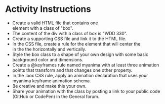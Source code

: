 # Activity Instructions

- Create a valid HTML file that contains one <div> element with a class of "box".
- The content of the div with a class of box is "WDD 330".
- Create a supporting CSS file and link it to the HTML file.
- In the CSS file, create a rule for the <body> element that will center the <div> in the the <body> horizontally and vertically.
- Style the box class to a shape of your own design with some basic background color and dimensions.
- Create a @keyframes rule named myanima with at least three animation points that transform and that changes one other property.
- In the .box CSS rule, apply an animation declaration that uses your myanima keyframe animation schema.
- Be creative and make this your own.
- Share your animation with the class by posting a link to your public code (GitHub or CodePen) in the General forum.
